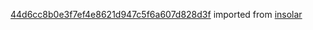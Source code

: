 [44d6cc8b0e3f7ef4e8621d947c5f6a607d828d3f](https://github.com/insolar/insolar/commit/44d6cc8b0e3f7ef4e8621d947c5f6a607d828d3f) imported from [insolar](https://github.com/insolar/insolar)
